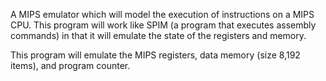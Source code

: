 A MIPS emulator which will model the execution of instructions on a MIPS CPU. This program will work like SPIM (a program that executes assembly commands) in that it will emulate the state of the registers and memory.

This program will emulate the MIPS registers, data memory (size 8,192 items), and program counter.
